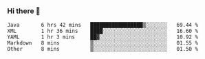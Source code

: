 ### Hi there 👋

<!--
**urzz/urzz** is a ✨ _special_ ✨ repository because its `README.md` (this file) appears on your GitHub profile.

Here are some ideas to get you started:

- 🔭 I’m currently working on ...
- 🌱 I’m currently learning ...
- 👯 I’m looking to collaborate on ...
- 🤔 I’m looking for help with ...
- 💬 Ask me about ...
- 📫 How to reach me: ...
- 😄 Pronouns: ...
- ⚡ Fun fact: ...
-->

<!--START_SECTION:waka-->
```text
Java       6 hrs 42 mins   █████████████████▒░░░░░░░   69.44 % 
XML        1 hr 36 mins    ████░░░░░░░░░░░░░░░░░░░░░   16.60 % 
YAML       1 hr 3 mins     ██▓░░░░░░░░░░░░░░░░░░░░░░   10.92 % 
Markdown   8 mins          ▒░░░░░░░░░░░░░░░░░░░░░░░░   01.55 % 
Other      8 mins          ▒░░░░░░░░░░░░░░░░░░░░░░░░   01.50 % 
```
<!--END_SECTION:waka-->
